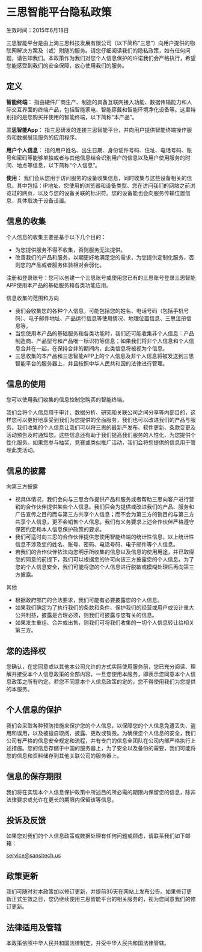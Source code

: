 # 三思智能平台隐私政策

生效时间：2015年6月18日

三思智能平台是由上海三思科技发展有限公司（以下简称“三思”）向用户提供的物联网解决方案及（或）附随的服务。请您仔细阅读我们的隐私政策，如有任何问题，请告知我们。本政策作为我们对您个人信息保护的许诺我们会严格执行，希望您能感受到我们的安全保障，放心使用我们的服务。

## 定义

**智能终端**：
指由硬件厂商生产、制造的具备互联网接入功能、数据传输能力和人际交互界面的终端产品，包括智能家电、智能穿戴和智能环境净化设备等。这里特别指的是您购买并使用的智能终端，以下简称“本产品”。

**三思智能App**：
指三思研发的连接三思智能平台，并向用户提供智能终端操作服务和数据展现服务的应用程序。

**用户个人信息**：
指的用户姓名、出生日期、身份证件号码、住址、电话号码、账号和密码等能够单独或者与其他信息结合识别用户的信息以及用户使用服务的时间、地点等信息，以下简称“个人信息”。

**使用**：
我们会从您用于访问服务的设备收集信息，同时收集与这些设备相关的信息。其中包括：IP地址、您使用的浏览器和设备类型、您在访问我们的网站之前浏览过的网页，以及与您的设备关联的标识符。您的设备能也会向服务传输位置信息，具体取决于设备设置。

## 信息的收集

个人信息的收集主要是基于以下几个目的：

-   为您提供服务不得不收集，否则服务无法提供。
-   改善我们的产品和服务，以期更好地满足您的需求，为您提供定制化服务，否则您的产品或者服务体验相对会弱化。

注册和登录账号：您可以创建一个三思账号或使用您已有的三思账号登录三思智能APP使用本产品的基础服务和各类功能应用。

信息收集的范围和方向

-   我们会收集您的各种个人信息，可能包括您的姓名、电话号码（包括手机号码）、电子邮件地址、产品运行信息等使用情况、地理位置信息、三思注册信息等。
-   当您使用本产品的基础服务和各类功能时，我们还可能收集非个人信息：产品制造商、产品型号和产品唯一标识符等信息；如果我们将非个人信息和个人信息合并在一起，在保持合并的期间内，此类信息将被视为个信息。
-   三思收集的本产品和三思智能APP上的个人信息及非个人信息将被发送到三思智能平台的服务器上，并且按照中华人民共和国的法律进行管理。

## 信息的使用

您可以使用我们收集的信息控制您购买的智能终端。

我们会将个人信息用于审计、数据分析、研究和关联公司之间分享等内部目的，这样您可以更好地享受到我们为您提供的全面服务，我们也可以改进我们的产品与服务。我们收集的个人信息让我们可以将三思的最新产发布、软件更新、条款变更及活动预告及时通知您。这些信息还有助于我们提高我们服务的人性化、为您提供个性化服务。如果您参与抽奖、竞赛或类似推广活动，我们会将您提供的信息用于管理此类活动。

## 信息的披露

向第三方披露

-   视具体情况，我们会向与三思合作提供产品和服务或者帮助三思向客户进行营销的合作伙伴提供某些个人信息。我们只会为提供或改进我们的产品、服务和广告宣传之目的而与第三方共享个人信息；而不会为第三方的销目的与第三方共享个人信息，更不会销售个人信息。我们有义务要求上述合作伙伴严格遵守保密约定和本人信息保护政策的要求。
-   我们可适时向三思的合作伙伴提供您使用智能终端的统计性信息，以上统计性信息不涉及您的姓名、账号、密码、电话号码、电子邮件等个人信息。
-   若我们的合作伙伴依法向您明示所收集的信息以及信息的使用用途，并已取得您的同意的前提下，我们可以根据您的许可向该三方披露您的个人信息。为了您的个人信息安全，我们可能将您的个人信息进行脱敏或模糊处理后再向第三方披露。

其他

-   根据政府部门的合法要求，我们可能有必要披露您的个人信息。
-   如果我们确定为了执行我们的条款和条件、保护我们的经营或用户或设计重大公共利益，披露是合理必须，则我们可披露与您有关的信息。
-   如果发生重组、合并或出售，则我们可将我们收集的一切个人信息转让给相关第三方。

## 您的选择权

您确认，在您同意或以其他本公司允许的方式实际使用服务前，您已充分阅读、理解并接受本个人信息政策的全部内容，一旦您使用本服务，即表示您同意本个人信息政策之所有约定。若您不同意本个人信息政策的定的，您不得使用我们为您提供的本服务。

## 个人信息的保护

我们会采取各种预防措施来保护您的个人信息，以保障您的个人信息免遭丢失、盗用和误用，以及被擅自取阅、披露、更改或销毁。为确保您个人信息的安全，我们公司有严格的信息安全规定和流程，并有专门的信息全团队在公司内部严格执行上述措施。您的信息存储于中国的服务器上，为了安全以及备份的需要，我们可能将您的信息和资料储存到其他关联公司的服务器上。

## 信息的保存期限

我们将在实现本个人信息保护政策中所述目的所必需的期限内保留您的信息，除非法律要求或允许在更长的期限内保留该等信息。

## 投诉及反馈

如果您对我们的个人信息政策或数据处理有任何问题或顾虑，请联系我们如下邮箱：

<service@sansitech.us>

## 政策更新

我们可随时对本政策加以修订更新，并提前30天在网站上发布公告。如果修订更新正式生效之日，您仍继续使用三思智能平台的相关服务的，视为您同意我们的修订更新。

## 法律适用及管辖

本政策依照中华人民共和国法律制定，并受中华人民共和国法律管辖。
